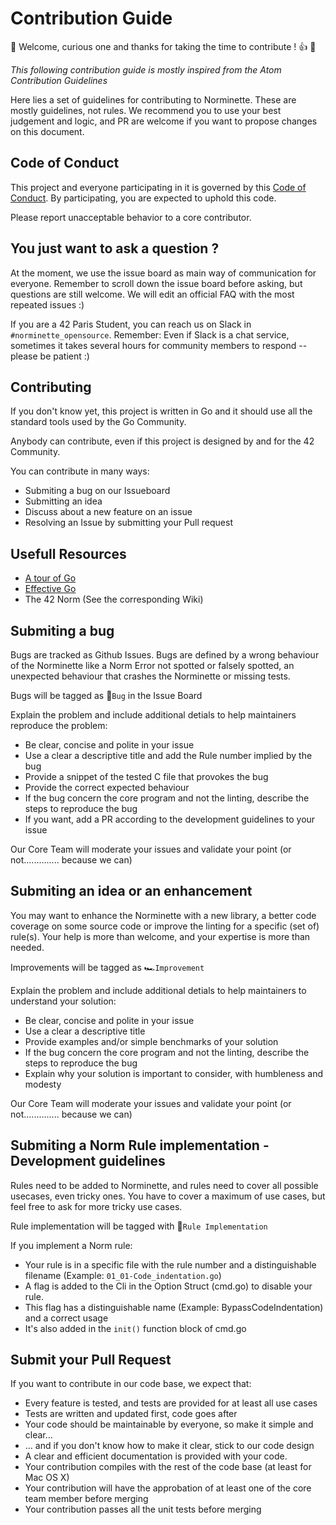 # Contribution Guide

:tada: Welcome, curious one and thanks for taking the time to contribute !  :+1: :pray:

*This following contribution guide is mostly inspired from the Atom Contribution Guidelines*

Here lies a set of guidelines for contributing to Norminette.
These are mostly guidelines, not rules.
We recommend you to use your best judgement and logic, and PR are welcome if you want to propose changes on this document.

## Code of Conduct

This project and everyone participating in it is governed by this [Code of Conduct](https://github.com/c-t-n/norminette/wiki/Code-of-conduct).
By participating, you are expected to uphold this code.

Please report unacceptable behavior to a core contributor.

## You just want to ask a question ?

At the moment, we use the issue board as main way of communication for everyone.
Remember to scroll down the issue board before asking, but questions are still welcome.
We will edit an official FAQ with the most repeated issues :)

If you are a 42 Paris Student, you can reach us on Slack in `#norminette_opensource`.
Remember: Even if Slack is a chat service, sometimes it takes several hours for community members to respond -- please be patient :)

## Contributing

If you don't know yet, this project is written in Go and it should use all the standard tools used by the Go Community.

Anybody can contribute, even if this project is designed by and for the 42 Community.

You can contribute in many ways:
* Submiting a bug on our Issueboard
* Submitting an idea
* Discuss about a new feature on an issue
* Resolving an Issue by submitting your Pull request

## Usefull Resources

* [A tour of Go](https://tour.golang.org/)
* [Effective Go](https://golang.org/doc/effective_go.html)
* The 42 Norm (See the corresponding Wiki)

## Submiting a bug

Bugs are tracked as Github Issues. Bugs are defined by a wrong behaviour of the Norminette like a Norm Error not spotted or falsely spotted,
an unexpected behaviour that crashes the Norminette or missing tests.

Bugs will be tagged as :bug:`Bug` in the Issue Board

Explain the problem and include additional detials to help maintainers reproduce the problem:

* Be clear, concise and polite in your issue
* Use a clear a descriptive title and add the Rule number implied by the bug
* Provide a snippet of the tested C file that provokes the bug
* Provide the correct expected behaviour
* If the bug concern the core program and not the linting, describe the steps to reproduce the bug
* If you want, add a PR according to the development guidelines to your issue

Our Core Team will moderate your issues and validate your point (or not.............. because we can)

## Submiting an idea or an enhancement

You may want to enhance the Norminette with a new library, a better code coverage on some source code or improve the linting for a specific (set of) rule(s).
Your help is more than welcome, and your expertise is more than needed.

Improvements will be tagged as :racing_car:`Improvement`

Explain the problem and include additional detials to help maintainers to understand your solution:

* Be clear, concise and polite in your issue
* Use a clear a descriptive title
* Provide examples and/or simple benchmarks of your solution 
* If the bug concern the core program and not the linting, describe the steps to reproduce the bug
* Explain why your solution is important to consider, with humbleness and modesty

Our Core Team will moderate your issues and validate your point (or not.............. because we can)

## Submiting a Norm Rule implementation - Development guidelines

Rules need to be added to Norminette, and rules need to cover all possible usecases, even tricky ones.
You have to cover a maximum of use cases, but feel free to ask for more tricky use cases.

Rule implementation will be tagged with :100:`Rule Implementation`

If you implement a Norm rule:
* Your rule is in a specific file with the rule number and a distinguishable filename (Example: `01_01-Code_indentation.go`)
* A flag is added to the Cli in the Option Struct (cmd.go) to disable your rule.
* This flag has a distinguishable name (Example: BypassCodeIndentation) and a correct usage
* It's also added in the `init()` function block of cmd.go


## Submit your Pull Request

If you want to contribute in our code base, we expect that:

* Every feature is tested, and tests are provided for at least all use cases
* Tests are written and updated first, code goes after
* Your code should be maintainable by everyone, so make it simple and clear...
* ... and if you don't know how to make it clear, stick to our code design
* A clear and efficient documentation is provided with your code.
* Your contribution compiles with the rest of the code base (at least for Mac OS X)
* Your contribution will have the approbation of at least one of the core team member before merging
* Your contribution passes all the unit tests before merging



